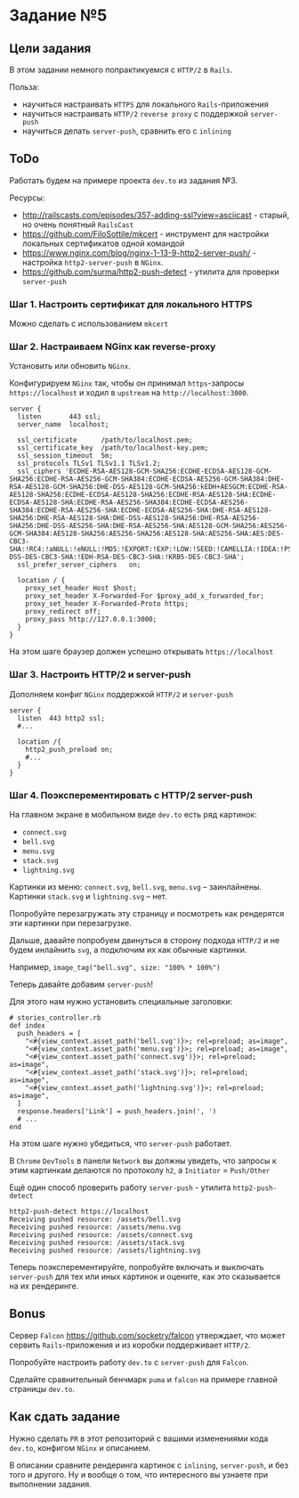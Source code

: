 # Задание №5

## Цели задания
В этом задании немного попрактикуемся с `HTTP/2` в `Rails`.

Польза:
- научиться настраивать `HTTPS` для локального `Rails`-приложения
- научиться настраивать `HTTP/2` `reverse proxy` с поддержкой `server-push`
- научиться делать `server-push`, сравнить его с `inlining`

## ToDo

Работать будем на примере проекта `dev.to` из задания №3.

Ресурсы:
- http://railscasts.com/episodes/357-adding-ssl?view=asciicast - старый, но очень понятный `RailsCast`
- https://github.com/FiloSottile/mkcert - инструмент для настройки локальных сертификатов одной командой
- https://www.nginx.com/blog/nginx-1-13-9-http2-server-push/ - настройка `http2-server-push` в `NGinx`.
- https://github.com/surma/http2-push-detect - утилита для проверки `server-push`

### Шаг 1. Настроить сертификат для локального HTTPS
Можно сделать с использованием `mkcert`

### Шаг 2. Настраиваем NGinx как reverse-proxy
Установить или обновить `NGinx`.

Конфигурируем `NGinx` так, чтобы он принимал `https`-запросы `https://localhost` и ходил в `upstream` на `http://localhost:3000`.

```
server {
  listen       443 ssl;
  server_name  localhost;

  ssl_certificate      /path/to/localhost.pem;
  ssl_certificate_key  /path/to/localhost-key.pem;
  ssl_session_timeout  5m;
  ssl_protocols TLSv1 TLSv1.1 TLSv1.2;
  ssl_ciphers 'ECDHE-RSA-AES128-GCM-SHA256:ECDHE-ECDSA-AES128-GCM-SHA256:ECDHE-RSA-AES256-GCM-SHA384:ECDHE-ECDSA-AES256-GCM-SHA384:DHE-RSA-AES128-GCM-SHA256:DHE-DSS-AES128-GCM-SHA256:kEDH+AESGCM:ECDHE-RSA-AES128-SHA256:ECDHE-ECDSA-AES128-SHA256:ECDHE-RSA-AES128-SHA:ECDHE-ECDSA-AES128-SHA:ECDHE-RSA-AES256-SHA384:ECDHE-ECDSA-AES256-SHA384:ECDHE-RSA-AES256-SHA:ECDHE-ECDSA-AES256-SHA:DHE-RSA-AES128-SHA256:DHE-RSA-AES128-SHA:DHE-DSS-AES128-SHA256:DHE-RSA-AES256-SHA256:DHE-DSS-AES256-SHA:DHE-RSA-AES256-SHA:AES128-GCM-SHA256:AES256-GCM-SHA384:AES128-SHA256:AES256-SHA256:AES128-SHA:AES256-SHA:AES:DES-CBC3-SHA:!RC4:!aNULL:!eNULL:!MD5:!EXPORT:!EXP:!LOW:!SEED:!CAMELLIA:!IDEA:!PSK:!SRP:!SSLv:!aECDH:!EDH-DSS-DES-CBC3-SHA:!EDH-RSA-DES-CBC3-SHA:!KRB5-DES-CBC3-SHA';
  ssl_prefer_server_ciphers   on;

  location / {
    proxy_set_header Host $host;
    proxy_set_header X-Forwarded-For $proxy_add_x_forwarded_for;
    proxy_set_header X-Forwarded-Proto https;
    proxy_redirect off;
    proxy_pass http://127.0.0.1:3000;
  }
}
```

На этом шаге браузер должен успешно открывать `https://localhost`

### Шаг 3. Настроить HTTP/2 и server-push
Дополняем конфиг `NGinx` поддержкой `HTTP/2` и `server-push`

```
server {
  listen  443 http2 ssl;
  #...

  location /{
    http2_push_preload on;
    #...
  }
}
```

### Шаг 4. Поэксперементировать с HTTP/2 server-push
На главном экране в мобильном виде `dev.to` есть ряд картинок:
- `connect.svg`
- `bell.svg`
- `menu.svg`
- `stack.svg`
- `lightning.svg`

Картинки из меню: `connect.svg`, `bell.svg`, `menu.svg` – заинлайнены.
Картинки `stack.svg` и `lightning.svg` – нет.

Попробуйте перезагружать эту страницу и посмотреть как рендерятся эти картинки при перезагрузке.

Дальше, давайте попробуем двинуться в сторону подхода `HTTP/2` и не будем инлайнить `svg`, а подключим их как обычные картинки.

Например, `image_tag("bell.svg", size: "100% * 100%")`

Теперь давайте добавим `server-push`!

Для этого нам нужно установить специальные заголовки:

```
# stories_controller.rb
def index
  push_headers = [
    "<#{view_context.asset_path('bell.svg')}>; rel=preload; as=image",
    "<#{view_context.asset_path('menu.svg')}>; rel=preload; as=image",
    "<#{view_context.asset_path('connect.svg')}>; rel=preload; as=image",
    "<#{view_context.asset_path('stack.svg')}>; rel=preload; as=image",
    "<#{view_context.asset_path('lightning.svg')}>; rel=preload; as=image",
  ]
  response.headers['Link'] = push_headers.join(', ')
  # ...
end
```

На этом шаге нужно убедиться, что `server-push` работает.

В `Chrome` `DevTools` в панели `Network` вы должны увидеть, что запросы к этим картинкам делаются по протоколу `h2`, а `Initiator` = `Push/Other`

Ещё один способ проверить работу `server-push` - утилита `http2-push-detect`

```
http2-push-detect https://localhost
Receiving pushed resource: /assets/bell.svg
Receiving pushed resource: /assets/menu.svg
Receiving pushed resource: /assets/connect.svg
Receiving pushed resource: /assets/stack.svg
Receiving pushed resource: /assets/lightning.svg
```

Теперь поэксперементируйте, попробуйте включать и выключать `server-push` для тех или иных картинок и оцените, как это сказывается на их рендеринге.

## Bonus
Сервер `Falcon` https://github.com/socketry/falcon утверждает, что может сервить `Rails`-приложения и из коробки поддерживает `HTTP/2`.

Попробуйте настроить работу `dev.to` с `server-push` для `Falcon`.

Сделайте сравнительный бенчмарк `puma` и `falcon` на примере главной страницы `dev.to`.

## Как сдать задание
Нужно сделать `PR` в этот репозиторий с вашими изменениями кода `dev.to`, конфигом `NGinx` и описанием.

В описании сравните рендеринга картинок с `inlining`, `server-push`, и без того и другого.
Ну и вообще о том, что интересного вы узнаете при выполнении задания.

